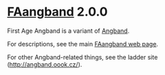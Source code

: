 # [FAangband](https://github.com/NickMcConnell/FAangband) 2.0.0

First Age Angband is a variant of [Angband](http://angband.github.io/angband/).

For descriptions, see the main [FAangband web page](http://nickmcconnell.github.io/FAangband/).

For other Angband-related things, see the ladder site (http://angband.oook.cz/).
